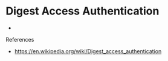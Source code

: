 # Digest Access Authentication
- 

References
- https://en.wikipedia.org/wiki/Digest_access_authentication